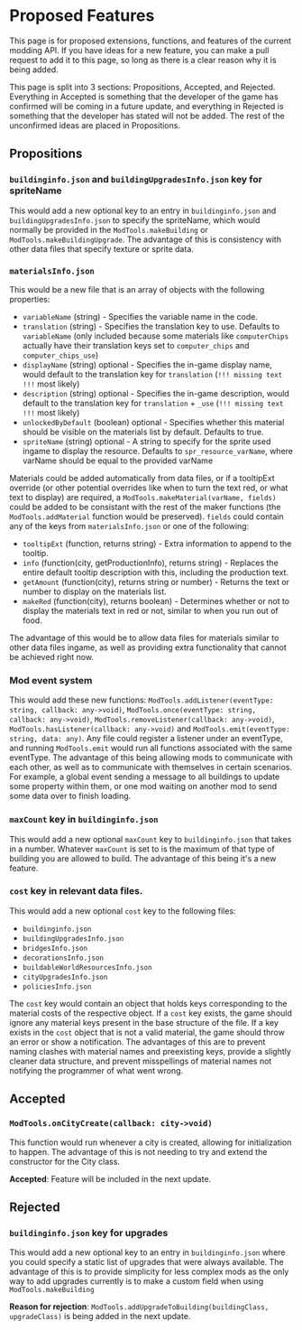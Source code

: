 # Proposed Features

This page is for proposed extensions, functions, and features of the current modding API. If you have ideas for a new feature, you can make a pull request to add it to this page, so long as there is a clear reason why it is being added.

This page is split into 3 sections: Propositions, Accepted, and Rejected. Everything in Accepted is something that the developer of the game has confirmed will be coming in a future update, and everything in Rejected is something that the developer has stated will not be added. The rest of the unconfirmed ideas are placed in Propositions.

## Propositions

### `buildinginfo.json` and `buildingUpgradesInfo.json` key for spriteName

This would add a new optional key to an entry in `buildinginfo.json` and `buildingUpgradesInfo.json` to specify the spriteName, which would normally be provided in the `ModTools.makeBuilding` or `ModTools.makeBuildingUpgrade`. The advantage of this is consistency with other data files that specify texture or sprite data.

### `materialsInfo.json`

This would be a new file that is an array of objects with the following properties:

- `variableName` (string) - Specifies the variable name in the code.
- `translation` (string) - Specifies the translation key to use. Defaults to `variableName` (only included because some materials like `computerChips` actually have their translation keys set to `computer_chips` and `computer_chips_use`)
- `displayName` (string) optional - Specifies the in-game display name, would default to the translation key for `translation` (`!!! missing text !!!` most likely)
- `description` (string) optional - Specifies the in-game description, would default to the translation key for `translation` + `_use` (`!!! missing text !!!` most likely)
- `unlockedByDefault` (boolean) optional - Specifies whether this material should be visible on the materials list by default. Defaults to true.
- `spriteName` (string) optional - A string to specify for the sprite used ingame to display the resource. Defaults to `spr_resource_varName`, where varName should be equal to the provided varName

Materials could be added automatically from data files, or if a tooltipExt override (or other potential overrides like when to turn the text red, or what text to display) are required, a `ModTools.makeMaterial(varName, fields)` could be added to be consistant with the rest of the maker functions (the `ModTools.addMaterial` function would be preserved). `fields` could contain any of the keys from `materialsInfo.json` or one of the following:

- `tooltipExt` (function, returns string) - Extra information to append to the tooltip.
- `info` (function(city, getProductionInfo), returns string) - Replaces the entire default tooltip description with this, including the production text.
- `getAmount` (function(city), returns string or number) - Returns the text or number to display on the materials list.
- `makeRed` (function(city), returns boolean) - Determines whether or not to display the materials text in red or not, similar to when you run out of food.

The advantage of this would be to allow data files for materials similar to other data files ingame, as well as providing extra functionality that cannot be achieved right now.

### Mod event system

This would add these new functions: `ModTools.addListener(eventType: string, callback: any->void)`, `ModTools.once(eventType: string, callback: any->void)`, `ModTools.removeListener(callback: any->void)`, `ModTools.hasListener(callback: any->void)` and `ModTools.emit(eventType: string, data: any)`. Any file could register a listener under an eventType, and running `ModTools.emit` would run all functions associated with the same eventType. The advantage of this being allowing mods to communicate with each other, as well as to communicate with themselves in certain scenarios. For example, a global event sending a message to all buildings to update some property within them, or one mod waiting on another mod to send some data over to finish loading.

### `maxCount` key in `buildinginfo.json`

This would add a new optional `maxCount` key to `buildinginfo.json` that takes in a number. Whatever `maxCount` is set to is the maximum of that type of building you are allowed to build. The advantage of this being it's a new feature.

### `cost` key in relevant data files.

This would add a new optional `cost` key to the following files:

- `buildinginfo.json`
- `buildingUpgradesInfo.json`
- `bridgesInfo.json`
- `decorationsInfo.json`
- `buildableWorldResourcesInfo.json`
- `cityUpgradesInfo.json`
- `policiesInfo.json`

The `cost` key would contain an object that holds keys corresponding to the material costs of the respective object. If a `cost` key exists, the game should ignore any material keys present in the base structure of the file. If a key exists in the `cost` object that is not a valid material, the game should throw an error or show a notification. The advantages of this are to prevent naming clashes with material names and preexisting keys, provide a slightly cleaner data structure, and prevent misspellings of material names not notifying the programmer of what went wrong.

## Accepted

### `ModTools.onCityCreate(callback: city->void)`

This function would run whenever a city is created, allowing for initialization to happen. The advantage of this is not needing to try and extend the constructor for the City class.

**Accepted**: Feature will be included in the next update.

## Rejected

### `buildinginfo.json` key for upgrades

This would add a new optional key to an entry in `buildinginfo.json` where you could specify a static list of upgrades that were always available. The advantage of this is to provide simplicity for less complex mods as the only way to add upgrades currently is to make a custom field when using `ModTools.makeBuilding`

**Reason for rejection**: `ModTools.addUpgradeToBuilding(buildingClass, upgradeClass)` is being added in the next update.

